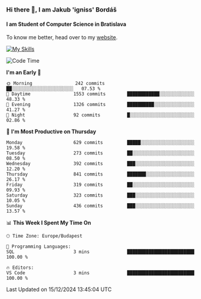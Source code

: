 ### Hi there 👋, I am Jakub 'igniss' Bordáš

#### I am Student of Computer Science in Bratislava
To know me better, head over to my [website](https://bordas.sk).

[![My Skills](https://skillicons.dev/icons?i=js,html,css,figma,svelte,java,kotlin,python,postgresql,typescript,nest,nodejs)](https://bordas.sk)


<!--START_SECTION:waka-->
![Code Time](http://img.shields.io/badge/Code%20Time-1%2C612%20hrs%208%20mins-blue)

**I'm an Early 🐤** 

```text
🌞 Morning                242 commits         ██░░░░░░░░░░░░░░░░░░░░░░░   07.53 % 
🌆 Daytime                1553 commits        ████████████░░░░░░░░░░░░░   48.33 % 
🌃 Evening                1326 commits        ██████████░░░░░░░░░░░░░░░   41.27 % 
🌙 Night                  92 commits          █░░░░░░░░░░░░░░░░░░░░░░░░   02.86 % 
```
📅 **I'm Most Productive on Thursday** 

```text
Monday                   629 commits         █████░░░░░░░░░░░░░░░░░░░░   19.58 % 
Tuesday                  273 commits         ██░░░░░░░░░░░░░░░░░░░░░░░   08.50 % 
Wednesday                392 commits         ███░░░░░░░░░░░░░░░░░░░░░░   12.20 % 
Thursday                 841 commits         ███████░░░░░░░░░░░░░░░░░░   26.17 % 
Friday                   319 commits         ██░░░░░░░░░░░░░░░░░░░░░░░   09.93 % 
Saturday                 323 commits         ███░░░░░░░░░░░░░░░░░░░░░░   10.05 % 
Sunday                   436 commits         ███░░░░░░░░░░░░░░░░░░░░░░   13.57 % 
```


📊 **This Week I Spent My Time On** 

```text
🕑︎ Time Zone: Europe/Budapest

💬 Programming Languages: 
SQL                      3 mins              █████████████████████████   100.00 % 

🔥 Editors: 
VS Code                  3 mins              █████████████████████████   100.00 % 
```


 Last Updated on 15/12/2024 13:45:04 UTC
<!--END_SECTION:waka-->
